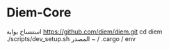 # Diem-Core
استنساخ بوابة https://github.com/diem/diem.git cd diem ./scripts/dev_setup.sh المصدر ~ / .cargo / env
